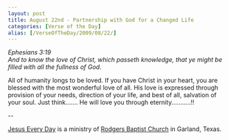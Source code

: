 ```yaml
---
layout: post
title: August 22nd - Partnership with God for a Changed Life
categories: [Verse of the Day]
alias: [/VerseOfTheDay/2009/08/22/]
---
```


_Ephesians 3:19  
And to know the love of Christ, which passeth knowledge, that ye
might be filled with all the fullness of God._

All of humanity longs to be loved. If you have Christ in your
heart, you are blessed with the most wonderful love of all. His love
is expressed through provision of your needs, direction of your life,
and best of all, salvation of your soul. Just think....... He will
love you through eternity...........!!

 --

<a href=http://jesuseveryday.net>Jesus Every Day</a> is a ministry of <a href=http://rodgersbaptist.net>Rodgers Baptist Church</a> in Garland, Texas.
